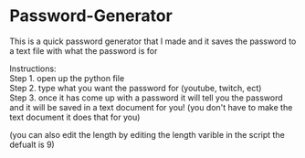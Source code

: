 # Password-Generator
This is a quick password generator that I made and it saves the password to a text file with what the password is for

Instructions:         
Step 1. open up the python file                    
Step 2. type what you want the password for (youtube, twitch, ect)          
Step 3. once it has come up with a password it will tell you the password and it will be saved in a text document for you! (you don't have to make the text document it does that for you)                                                                                      

(you can also edit the length by editing the length varible in the script the defualt is 9)
